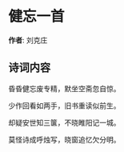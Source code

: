 # 健忘一首

**作者**: 刘克庄

## 诗词内容

昏昏健忘废专精，默坐空斋忽自惊。

少作回看如两手，旧书重读似前生。

却疑安世知三箧，不晓睢阳记一城。

莫怪诗成呼烛写，晓窗追忆欠分明。

